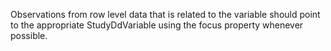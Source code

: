 Observations from row level data that is related to the variable should point to the appropriate StudyDdVariable using the focus property whenever possible. 
